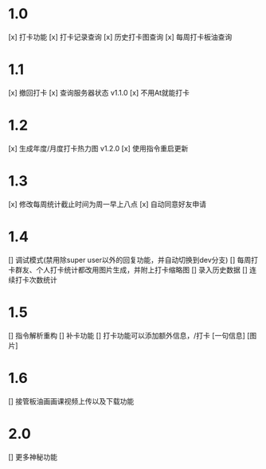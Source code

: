 # 1.0

[x] 打卡功能
[x] 打卡记录查询
[x] 历史打卡图查询
[x] 每周打卡板油查询

# 1.1 

[x] 撤回打卡
[x] 查询服务器状态  v1.1.0
[x] 不用At就能打卡

# 1.2
[x] 生成年度/月度打卡热力图 v1.2.0
[x] 使用指令重启更新

# 1.3
[x] 修改每周统计截止时间为周一早上八点
[x] 自动同意好友申请

# 1.4
[] 调试模式(禁用除super user以外的回复功能，并自动切换到dev分支)
[] 每周打卡群友、个人打卡统计都改用图片生成，并附上打卡缩略图
[] 录入历史数据
[] 连续打卡次数统计

# 1.5
[] 指令解析重构
[] 补卡功能
[] 打卡功能可以添加额外信息，/打卡 [一句信息] [图片]

# 1.6
[] 接管板油画画课视频上传以及下载功能

# 2.0
[] 更多神秘功能
